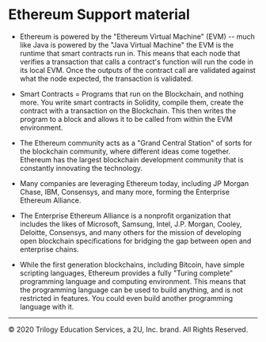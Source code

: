 # Ethereum Support material

* Ethereum is powered by the "Ethereum Virtual Machine" (EVM) -- much like Java is powered by the "Java Virtual Machine" the EVM is the runtime that smart contracts run in. This means that each node that verifies a transaction that calls a contract's function will run the code in its local EVM. Once the outputs of the contract call are validated against what the node expected, the transaction is validated.

* Smart Contracts = Programs that run on the Blockchain, and nothing more. You write smart contracts in Solidity, compile them, create the contract with a transaction on the Blockchain. This then writes the program to a block and allows it to be called from within the EVM environment.

* The Ethereum community acts as a "Grand Central Station" of sorts for the blockchain community, where different ideas come together. Ethereum has the largest blockchain development community that is constantly innovating the technology.

* Many companies are leveraging Ethereum today, including JP Morgan Chase, IBM, Consensys, and many more, forming the Enterprise Ethereum Alliance.

* The Enterprise Ethereum Alliance is a nonprofit organization that includes the likes of Microsoft, Samsung, Intel, J.P. Morgan, Cooley, Deloitte, Consensys, and many others for the mission of developing open blockchain specifications for bridging the gap between open and enterprise chains.

* While the first generation blockchains, including Bitcoin, have simple scripting languages, Ethereum provides a fully "Turing complete" programming language and computing environment. This means that the programming language can be used to build anything, and is not restricted in features. You could even build another programming language with it.

---
© 2020 Trilogy Education Services, a 2U, Inc. brand. All Rights Reserved.
